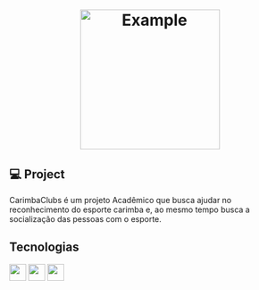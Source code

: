 <h1 align="center">
  <img alt="Example" title="Example"  src="WebContent/imagem/Cc.jpg" width="250px">
</h1>

## 💻 Project
CarimbaClubs é um projeto Acadêmico que busca ajudar no reconhecimento do esporte carimba e, ao mesmo tempo busca a socialização das pessoas com o esporte.

## Tecnologias
<p align="left">
<code><img height="30" src="https://cdn4.iconfinder.com/data/icons/logos-and-brands/512/181_Java_logo_logos-256.png"></code>
<code><img height="30" src="https://cdn0.iconfinder.com/data/icons/long-shadow-web-icons/512/boostrap-256.png"></code>
<code><img height="30" src="https://cdn4.iconfinder.com/data/icons/logos-3/181/MySQL-256.png"></code>
</p>

